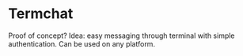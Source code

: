 # Termchat
Proof of concept? Idea: easy messaging through terminal with simple authentication. Can be used on any platform.

